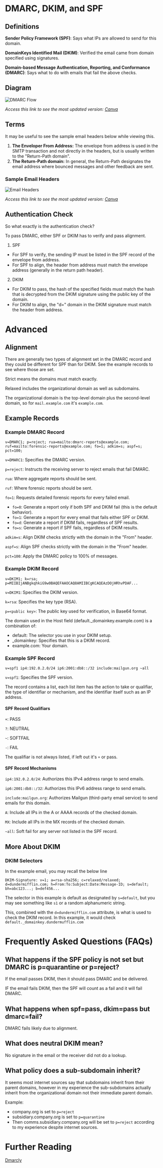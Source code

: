 # DMARC, DKIM, and SPF

## Definitions

**Sender Policy Framework (SPF)**: Says what IPs are allowed to send for this domain.

**DomainKeys Identified Mail (DKIM)**: Verified the email came from domain specified using signatures.

**Domain-based Message Authentication, Reporting, and Conformance (DMARC)**: Says what to do with emails that fail the above checks.

## Diagram
![DMARC Flow](https://github.com/user-attachments/assets/19141c39-b3ba-43dd-a77a-bd65bcd87cd7)

*Access this link to see the most updated version: [Canva](https://www.canva.com/design/DAGS70X--Bs/DUmDxfXvxUq2B9UZrjnN1g/view?utm_content=DAGS70X--Bs&utm_campaign=designshare&utm_medium=link&utm_source=editor)*

## Terms
It may be useful to see the sample email headers below while viewing this.

1. **The Enveloper From Address:** The envelope from address is used in the SMTP transaction and not directly in the headers, but is usually written to the "Return-Path domain".
2. **The Return-Path domain:** In general, the Return-Path designates the email address where bounced messages and other feedback are sent.

### Sample Email Headers
![Email Headers](https://github.com/user-attachments/assets/82dc3d3c-8e6a-4801-9737-5b8d33da1812)

*Access this link to see the most updated version: [Canva](https://www.canva.com/design/DAGrwMkfaUo/S6fQtf5M2OVyYp2SnYzCzw/view?utm_content=DAGrwMkfaUo&utm_campaign=designshare&utm_medium=link2&utm_source=uniquelinks&utlId=h47ea67f1d8)*

## Authentication Check
So what exactly is the authentication check? 

To pass DMARC, either SPF or DKIM has to verify and pass alignment. 

1. SPF
- For SPF to verify, the sending IP must be listed in the SPF record of the envelope from address.
- For SPF to align, the header from address must match the envelope address (generally in the return path header). 

2. DKIM
- For DKIM to pass, the hash of the specified fields must match the hash that is decrypted from the DKIM signature using the public key of the domain. 
- For DKIM to align, the "d=" domain in the DKIM signature must match the header from address. 

# Advanced

## Alignment
There are generally two types of alignment set in the DMARC record and they could be different for SPF than for DKIM. See the example records to see where those are set.

Strict means the domains must match exactly.

Relaxed includes the organizational domain as well as subdomains. 

The organizational domain is the top-level domain plus the second-level domain, so for `mail.example.com` it's `example.com`. 

## Example Records

### Example DMARC Record
```
v=DMARC1; p=reject; rua=mailto:dmarc-reports@example.com; ruf=mailto:forensic-reports@example.com; fo=1; adkim=s; aspf=s; pct=100;
```
`v=DMARC1`: Specifies the DMARC version.

`p=reject`: Instructs the receiving server to reject emails that fail DMARC.

`rua`: Where aggregate reports should be sent.

`ruf`: Where forensic reports should be sent.

`fo=1`: Requests detailed forensic reports for every failed email.
- `fo=0`: Generate a report only if both SPF and DKIM fail (this is the default behavior).
- `fo=1`: Generate a report for every email that fails either SPF or DKIM.
- `fo=d`: Generate a report if DKIM fails, regardless of SPF results.
- `fo=s`: Generate a report if SPF fails, regardless of DKIM results.

`adkim=s`: Align DKIM checks strictly with the domain in the "From" header.

`aspf=s`: Align SPF checks strictly with the domain in the "From" header.

`pct=100`: Apply the DMARC policy to 100% of messages.

### Example DKIM Record
```
v=DKIM1; k=rsa; p=MIIBIjANBgkqhkiG9w0BAQEFAAOCAQ8AMIIBCgKCAQEAzDOjHRhvPDAF...
```
`v=DKIM1`: Specifies the DKIM version.

`k=rsa`: Specifies the key type (RSA).

`p=<public key>`: The public key used for verification, in Base64 format.

The domain used in the Host field (default._domainkey.example.com) is a combination of:
- default: The selector you use in your DKIM setup.
- _domainkey: Specifies that this is a DKIM record.
- example.com: Your domain.

### Example SPF Record
```
v=spf1 ip4:192.0.2.0/24 ip6:2001:db8::/32 include:mailgun.org ~all
```

`v=spf1`: Specifies the SPF version.

The record contains a list, each list item has the action to take or qualifiar, the type of identifiar or mechanism, and the identifiar itself such as an IP address.

#### SPF Record Qualifiars
`+`: PASS

`?`: NEUTRAL

`~`: SOFTFAIL

`-`: FAIL

The qualifiar is not always listed, if left out it's `+` or pass.

#### SPF Record Mechanisms

`ip4:192.0.2.0/24`: Authorizes this IPv4 address range to send emails.

`ip6:2001:db8::/32`: Authorizes this IPv6 address range to send emails.

`include:mailgun.org`: Authorizes Mailgun (third-party email service) to send emails for this domain.

`A`: Include all IPs in the A or AAAA records of the checked domain.

`MX`: Include all IPs in the MX records of the checked domain.

`~all`: Soft fail for any server not listed in the SPF record. 

## More About DKIM

### DKIM Selectors

In the example email, you may recall the below line

```DKIM-Signature: v=1; a=rsa-sha256; c=relaxed/relaxed; d=dundermifflin.com; h=From:To:Subject:Date:Message-ID; s=default; bh=abc123...; b=def456...```

The selector in this example is default as designated by `s=default`, but you may see something like `s1` or a random alphanumeric string. 

This, combined with the `d=dundermifflin.com` attribute, is what is used to check the DKIM record. In this example, it would check `default._domainkey.dundermufflin.com`

# Frequently Asked Questions (FAQs)

## What happens if the SPF policy is not set but DMARC is p=quarantine or p=reject? 
If the email passes DKIM, then it should pass DMARC and be delivered.

IF the email fails DKIM, then the SPF will count as a fail and it will fail DMARC.

## What happens when spf=pass, dkim=pass but dmarc=fail? 
DMARC fails likely due to alignment. 

## What does neutral DKIM mean?
No signature in the email or the receiver did not do a lookup.

## What policy does a sub-subdomain inherit? 
It seems most internet sources say that subdomains inherit from their parent domains, however in my experience the sub-subdomains actually inherit from the organizational domain not their immediate parent domain. 

Example:
- company.org is set to `p=reject`
- subsidiary.company.org is set to `p=quarantine`
- Then comms.subsidiary.company.org will be set to `p=reject` according to my experience despite internet sources.

# Further Reading
[Dmarcly](https://dmarcly.com/blog/how-to-implement-dmarc-dkim-spf-to-stop-email-spoofing-phishing-the-definitive-guide#anatomy-of-an-email-message)
